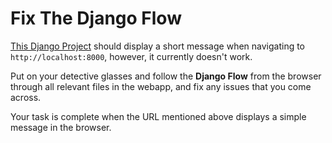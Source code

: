 # Fix The Django Flow

[This Django Project](https://github.com/CodingNomads/django-web-dev/tree/master/03_understand_django/web-dev-assignments/01_fix-django-flow) should display a short message when navigating to `http://localhost:8000`, however, it currently doesn't work.

Put on your detective glasses and follow the **Django Flow** from the browser through all relevant files in the webapp, and fix any issues that you come across.

Your task is complete when the URL mentioned above displays a simple message in the browser.
